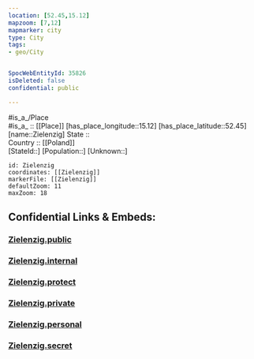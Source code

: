 ```yaml
---
location: [52.45,15.12] 
mapzoom: [7,12] 
mapmarker: city 
type: City
tags:
- geo/City


SpocWebEntityId: 35826
isDeleted: false
confidential: public

---
```

#is_a_/Place  
#is_a_ :: [[Place]] 
[has_place_longitude::15.12] 
[has_place_latitude::52.45] 
[name::Zielenzig] 
State ::  
Country :: [[Poland]]  
[StateId::] 
[Population::] 
[Unknown::] 


```leaflet
id: Zielenzig
coordinates: [[Zielenzig]] 
markerFile: [[Zielenzig]] 
defaultZoom: 11 
maxZoom: 18
```


## Confidential Links & Embeds: 

### [Zielenzig.public](/_public/\Earth\Continent\Europe\Europe~East\Poland\Provinces~Poland\Lubusz\CityZielenzig.public.md) 

### [Zielenzig.internal](/_internal/\Earth\Continent\Europe\Europe~East\Poland\Provinces~Poland\Lubusz\CityZielenzig.internal.md) 

### [Zielenzig.protect](/_protect/\Earth\Continent\Europe\Europe~East\Poland\Provinces~Poland\Lubusz\CityZielenzig.protect.md) 

### [Zielenzig.private](/_private/\Earth\Continent\Europe\Europe~East\Poland\Provinces~Poland\Lubusz\CityZielenzig.private.md) 

### [Zielenzig.personal](/_personal/\Earth\Continent\Europe\Europe~East\Poland\Provinces~Poland\Lubusz\CityZielenzig.personal.md) 

### [Zielenzig.secret](/_secret/\Earth\Continent\Europe\Europe~East\Poland\Provinces~Poland\Lubusz\CityZielenzig.secret.md)

